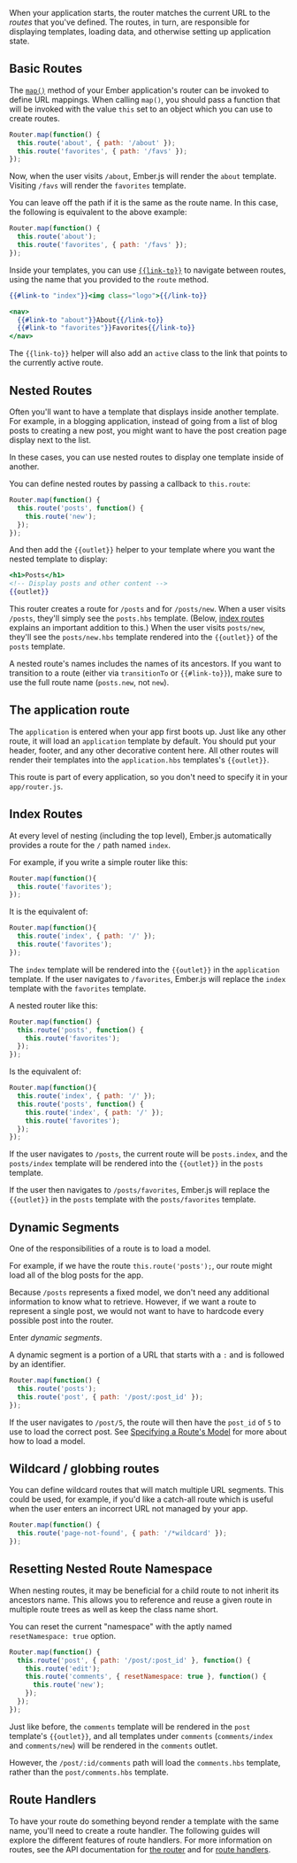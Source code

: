 When your application starts, the router matches the current URL to the _routes_
that you've defined. The routes, in turn, are responsible for displaying
templates, loading data, and otherwise setting up application state.

## Basic Routes

The [`map()`](http://emberjs.com/api/classes/Ember.Router.html#method_map) method
of your Ember application's router can be invoked to define URL mappings. When
calling `map()`, you should pass a function that will be invoked with the value
`this` set to an object which you can use to create routes.

```app/router.js
Router.map(function() {
  this.route('about', { path: '/about' });
  this.route('favorites', { path: '/favs' });
});
```

Now, when the user visits `/about`, Ember.js will render the `about`
template. Visiting `/favs` will render the `favorites` template.

You can leave off the path if it is the same as the route
name. In this case, the following is equivalent to the above example:

```app/router.js
Router.map(function() {
  this.route('about');
  this.route('favorites', { path: '/favs' });
});
```

Inside your templates, you can use [`{{link-to}}`][1] to navigate between
routes, using the name that you provided to the `route` method.

[1]: http://emberjs.com/api/classes/Ember.Templates.helpers.html#method_link-to

```handlebars
{{#link-to "index"}}<img class="logo">{{/link-to}}

<nav>
  {{#link-to "about"}}About{{/link-to}}
  {{#link-to "favorites"}}Favorites{{/link-to}}
</nav>
```

The `{{link-to}}` helper will also add an `active` class to the link that
points to the currently active route.

## Nested Routes

Often you'll want to have a template that displays inside another template.
For example, in a blogging application, instead of going from a list of blog
posts to creating a new post, you might want to have the post creation page
display next to the list.

In these cases, you can use nested routes to display one template inside
of another.

You can define nested routes by passing a callback to `this.route`:

```app/router.js
Router.map(function() {
  this.route('posts', function() {
    this.route('new');
  });
});
```

And then add the `{{outlet}}` helper to your template where you want the nested
template to display:

```templates/posts.hbs
<h1>Posts</h1>
<!-- Display posts and other content -->
{{outlet}}
```

This router creates a route for `/posts` and for `/posts/new`. When a user
visits `/posts`, they'll simply see the `posts.hbs` template. (Below, [index
routes](#toc_index-routes) explains an important addition to this.) When the
user visits `posts/new`, they'll see the `posts/new.hbs` template rendered into
the `{{outlet}}` of the `posts` template.

A nested route's names includes the names of its ancestors.
If you want to transition to a route (either
via `transitionTo` or `{{#link-to}}`), make sure to use the full route
name (`posts.new`, not `new`).

## The application route

The `application` is entered when your app first boots up. Just like any
other route, it will load an `application` template by default.
You should put your header, footer, and any other decorative content
here. All other routes will render
their templates into the `application.hbs` templates's `{{outlet}}`.

This route is part of every application, so you don't need to
specify it in your `app/router.js`.

## Index Routes

At every level of nesting (including the top level), Ember.js
automatically provides a route for the `/` path named `index`.

For example, if you write a simple router like this:

```app/router.js
Router.map(function(){
  this.route('favorites');
});
```

It is the equivalent of:

```app/router.js
Router.map(function(){
  this.route('index', { path: '/' });
  this.route('favorites');
});
```

The `index` template will be rendered into the `{{outlet}}` in the
`application` template. If the user navigates to `/favorites`,
Ember.js will replace the `index` template with the `favorites`
template.

A nested router like this:

```app/router.js
Router.map(function() {
  this.route('posts', function() {
    this.route('favorites');
  });
});
```

Is the equivalent of:

```app/router.js
Router.map(function(){
  this.route('index', { path: '/' });
  this.route('posts', function() {
    this.route('index', { path: '/' });
    this.route('favorites');
  });
});
```

If the user navigates to `/posts`, the current route will be
`posts.index`, and the `posts/index` template
will be rendered into the `{{outlet}}` in the `posts` template.

If the user then navigates to `/posts/favorites`, Ember.js will
replace the `{{outlet}}` in the `posts` template with the
`posts/favorites` template.

## Dynamic Segments

One of the responsibilities of a route is to load a model.

For example, if we have the route `this.route('posts');`, our
route might load all of the blog posts for the app.

Because `/posts` represents a fixed model, we don't need any
additional information to know what to retrieve.  However, if we want a route
to represent a single post, we would not want to have to hardcode every
possible post into the router.

Enter _dynamic segments_.

A dynamic segment is a portion of a URL that starts with a `:` and is
followed by an identifier.

```app/router.js
Router.map(function() {
  this.route('posts');
  this.route('post', { path: '/post/:post_id' });
});
```

If the user navigates to `/post/5`, the route will then have the `post_id` of
`5` to use to load the correct post. See [Specifying a Route's
Model](../specifying-a-routes-model) for
more about how to load a model.

## Wildcard / globbing routes

You can define wildcard routes that will match multiple URL segments. This could be used, for example,
if you'd like a catch-all route which is useful when the user enters an incorrect URL not managed
by your app.

```app/router.js
Router.map(function() {
  this.route('page-not-found', { path: '/*wildcard' });
});
```

## Resetting Nested Route Namespace

When nesting routes, it may be beneficial for a child route to not inherit its ancestors name. This allows you to reference and reuse a given route in multiple route trees as well as keep the class name short.

You can reset the current "namespace" with the aptly named `resetNamespace: true` option.

```app/router.js
Router.map(function() {
  this.route('post', { path: '/post/:post_id' }, function() {
    this.route('edit');
    this.route('comments', { resetNamespace: true }, function() {
      this.route('new');
    });
  });
});
```

Just like before, the `comments` template will be rendered in the `post`
template's `{{outlet}}`, and all templates under `comments` (`comments/index`
and `comments/new`) will be rendered in the `comments` outlet.

However, the `/post/:id/comments` path will load the `comments.hbs` template,
rather than the `post/comments.hbs` template.

## Route Handlers

To have your route do something beyond render a template with the same name, you'll
need to create a route handler. The following guides will explore the different
features of route handlers. For more information on routes, see the API documentation
for [the router](http://emberjs.com/api/classes/Ember.Router.html) and for [route
handlers](http://emberjs.com/api/classes/Ember.Route.html).
